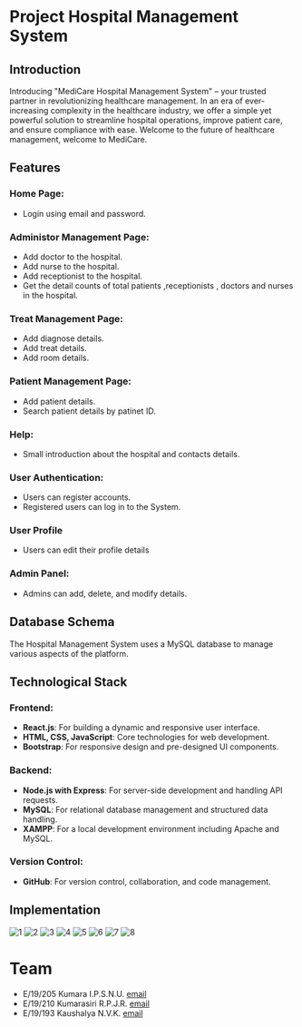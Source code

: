 # Project Hospital Management System

## Introduction

Introducing "MediCare Hospital Management System" – your trusted partner in revolutionizing healthcare management. In an era of ever-increasing complexity in the healthcare industry, we offer a simple yet powerful solution to streamline hospital operations, improve patient care, and ensure compliance with ease. Welcome to the future of healthcare management, welcome to MediCare.

## Features

### Home Page:
- Login using email and password.

### Administor Management Page:

- Add doctor to the hospital.
- Add nurse to the hospital.
- Add receptionist to the hospital.
- Get the detail counts of total patients ,receptionists , doctors and nurses in the hospital.

### Treat Management Page:

- Add diagnose details.
- Add treat details.
- Add room details.

### Patient Management Page:

- Add patient details.
- Search patient details by patinet ID.

### Help:

- Small introduction about the hospital and contacts details.

### User Authentication:

- Users can register accounts.
- Registered users can log in to the System.

### User Profile

- Users can edit their profile details

### Admin Panel:

- Admins can add, delete, and modify  details.

## Database Schema

The Hospital Management System uses a MySQL database to manage various aspects of the platform.

## Technological Stack

### Frontend:
- **React.js**: For building a dynamic and responsive user interface.
- **HTML, CSS, JavaScript**: Core technologies for web development.
- **Bootstrap**: For responsive design and pre-designed UI components.

### Backend:
- **Node.js with Express**: For server-side development and handling API requests.
- **MySQL**: For relational database management and structured data handling.
- **XAMPP**: For a local development environment including Apache and MySQL.

### Version Control:
- **GitHub**: For version control, collaboration, and code management.

## Implementation
![1](https://github.com/Kaushalya193/226-Database-project-Hospital-Management-System/assets/115540141/bda5c496-626f-4b19-a20c-451549698c29)
![2](https://github.com/Kaushalya193/226-Database-project-Hospital-Management-System/assets/115540141/471e3048-083c-4a4e-a0e5-e8a9d9c5f8aa)
![3](https://github.com/Kaushalya193/226-Database-project-Hospital-Management-System/assets/115540141/7b9f2e04-22f9-4437-b608-3e7605bc4637)
![4](https://github.com/Kaushalya193/226-Database-project-Hospital-Management-System/assets/115540141/f5a3c3ed-a552-437f-aff7-c92279555379)
![5](https://github.com/Kaushalya193/226-Database-project-Hospital-Management-System/assets/115540141/2e491b5e-3f38-4e36-8fd5-9ed0e10ec1d1)
![6](https://github.com/Kaushalya193/226-Database-project-Hospital-Management-System/assets/115540141/3b330861-40ff-40e3-84c8-fc8ff944ccb4)
![7](https://github.com/Kaushalya193/226-Database-project-Hospital-Management-System/assets/115540141/1644d75c-dc1b-44ff-b32b-3b4382924411)
![8](https://github.com/Kaushalya193/226-Database-project-Hospital-Management-System/assets/115540141/386ca83e-b43a-459c-9c67-def85134fc08)

# Team

- E/19/205 Kumara I.P.S.N.U. [email](#e19205@eng.pdn.ac.lk)
- E/19/210 Kumarasiri R.P.J.R. [email](#e19210@eng.pdn.ac.lk)
- E/19/193 Kaushalya N.V.K. [email](#e19193@eng.pdn.ac.lk)

